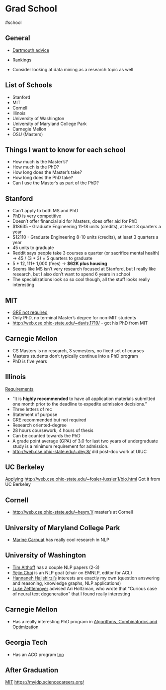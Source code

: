 # Grad School
#school

## General
* [Dartmouth advice](https://web.cs.dartmouth.edu/undergraduate/graduate-school-advice)
* [Rankings](https://www.usnews.com/best-graduate-schools/top-science-schools/computer-science-rankings)

* Consider looking at data mining as a research topic as well

## List of Schools
* Stanford
* MIT
* Cornell
* Illinois
* University of Washington
* University of Maryland College Park
* Carnegie Mellon
* OSU (Masters)

## Things I want to know for each school
* How much is the Master’s?
* How much is the PhD?
* How long does the Master’s take?
* How long does the PhD take?
* Can I use the Master’s as part of the PhD?

## Stanford
* Can’t apply to both MS and PhD
* PhD is very competitive
* Doesn’t offer financial aid for Masters, does offer aid for PhD
* $18635 - Graduate Engineering 11-18 units (credits), at least 3 quarters a year
* $12110 - Graduate Engineering 8-10 units (credits), at least 3 quarters a year
* 45 units to graduate
* Reddit says people take 3 courses a quarter (or sacrifice mental health) -> 45 / (3 * 3) = 5 quarters to graduate
* 5 * $12,111 + ~$1,000 (fees) -> **$62K plus housing**
* Seems like MS isn’t very research focused at Stanford, but I really like research, but I also don’t want to spend 6 years in school
* The specializations look so so cool though, all the stuff looks really interesting

## MIT
* [GRE not required](https://gradadmissions.mit.edu/programs/eecs)
* Only PhD, no terminal Master’s degree for non-MIT students
* http://web.cse.ohio-state.edu/~davis.1719/ - got his PhD from MIT

## Carnegie Mellon
* CS Masters is no research, 3 semesters, no fixed set of courses
* Masters students don’t typically continue into a PhD program
* PhD is five years

## Illinois
[Requirements](https://cs.illinois.edu/admissions/graduate/applications-process-requirements)
* “It is **highly recommended** to have all application materials submitted one month prior to the deadline to expedite admission decisions.”
* Three letters of rec
* Statement of purpose
* GRE recommended but not required
* Research oriented-degree
* 28 hours coursework, 4 hours of thesis
* Can be counted towards the PhD
* A grade point average (GPA) of 3.0 for last two years of undergraduate study is a minimum requirement for admission.
* http://web.cse.ohio-state.edu/~dey.8/ did post-doc work at UIUC

## UC Berkeley
[Applying](https://grad.berkeley.edu/admissions/apply/)
http://web.cse.ohio-state.edu/~fosler-lussier.1/bio.html Got it from UC Berkeley

## Cornell
* http://web.cse.ohio-state.edu/~heym.1/ master’s at Cornell

## University of Maryland College Park
* [Marine Carpuat](http://www.cs.umd.edu/~marine/) has really cool research in NLP

## University of Washington
* [Tim Althoff](http://www.timalthoff.com/) has a couple NLP papers (2-3)
* [Yejin Choi](https://homes.cs.washington.edu/~yejin/) is an NLP goat (chair on EMNLP, editor for ACL)
* [Hannaneh Hajishirzi’s](https://homes.cs.washington.edu/~hannaneh/) interests are exactly my own (question answering and reasoning, knowledge graphs, NLP applications)
* [Luke Zettlemoyer](https://www.cs.washington.edu/people/faculty/lsz/) advised Ari Holtzman, who wrote that "Curious case of neural text degeneration" that I found really interesting

## Carnegie Mellon
* Has a really interesting PhD program in [Algorithms, Combinatorics and Optimization](http://aco.math.cmu.edu/index.html)

## Georgia Tech
* Has an ACO program [too](https://aco.gatech.edu/)

## After Graduation
[MIT](https://capd.mit.edu/resources/survey-data)
https://myidp.sciencecareers.org/